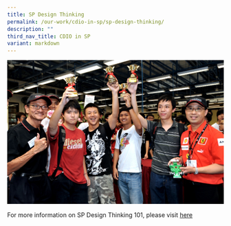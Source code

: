 ```yaml
---
title: SP Design Thinking
permalink: /our-work/cdio-in-sp/sp-design-thinking/
description: ""
third_nav_title: CDIO in SP
variant: markdown
---
```

![CDIO Racing Challenge 2009](/images/CP_09113.jpg)

For more information on SP Design Thinking 101, please visit 
[here](https://www.sp.edu.sg/pace/courses/all-courses/course-details/design-thinking-101)
